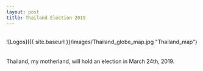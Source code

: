 ```yaml
---
layout: post
title: Thailand Election 2019
---
```


<br>
![Logos]({{ site.baseurl }}/images/Thailand_globe_map.jpg "Thailand_map")
<br>
<br>
<br>
Thailand, my motherland, will hold an election in March 24th, 2019.
